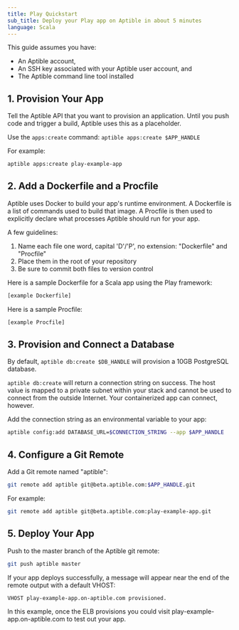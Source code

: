 ```yaml
---
title: Play Quickstart
sub_title: Deploy your Play app on Aptible in about 5 minutes
language: Scala
---
```


This guide assumes you have:
- An Aptible account,
- An SSH key associated with your Aptible user account, and
- The Aptible command line tool installed

## 1. Provision Your App
Tell the Aptible API that you want to provision an application. Until you push code and trigger a build, Aptible uses this as a placeholder.

Use the `apps:create` command: `aptible apps:create $APP_HANDLE`

For example:

```bash
aptible apps:create play-example-app
```

## 2. Add a Dockerfile and a Procfile
Aptible uses Docker to build your app's runtime environment. A Dockerfile is a list of commands used to build that image. A Procfile is then used to explicitly declare what processes Aptible should run for your app.

A few guidelines:
1. Name each file one word, capital 'D'/'P', no extension: "Dockerfile" and "Procfile"
2. Place them in the root of your repository
3. Be sure to commit both files to version control

Here is a sample Dockerfile for a Scala app using the Play framework:

```Dockerfile
[example Dockerfile]
```

Here is a sample Procfile:

```bash
[example Procfile]
```

## 3. Provision and Connect a Database
By default, `aptible db:create $DB_HANDLE` will provision a 10GB PostgreSQL database.

`aptible db:create` will return a connection string on success. The host value is mapped to a private subnet within your stack and cannot be used to connect from the outside Internet. Your containerized app can connect, however.

Add the connection string as an environmental variable to your app:

```bash
aptible config:add DATABASE_URL=$CONNECTION_STRING --app $APP_HANDLE
```


## 4. Configure a Git Remote
Add a Git remote named "aptible":

```bash
git remote add aptible git@beta.aptible.com:$APP_HANDLE.git
```

For example:

```bash
git remote add aptible git@beta.aptible.com:play-example-app.git
```

## 5. Deploy Your App
Push to the master branch of the Aptible git remote:

```bash
git push aptible master
```

If your app deploys successfully, a message will appear near the end of the remote output with a default VHOST:

```bash
VHOST play-example-app.on-aptible.com provisioned.
```

In this example, once the ELB provisions you could visit play-example-app.on-aptible.com to test out your app.
